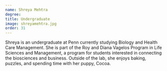 ```yaml
---
name: Shreya Mehtra
degree:
title: Undergraduate
image: shreyamehtra.jpg
order: 31
---
```

Shreya is an undergraduate at Penn currently studying Biology and Health Care Management. She is part of the Roy and Diana Vagelos Program in Life Sciences and Management, a program for students interested in connecting the biosciences and business. Outside of the lab, she enjoys baking, puzzles, and spending time with her puppy, Cocoa.